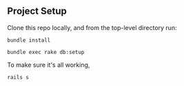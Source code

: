 ## Project Setup

Clone this repo locally, and from the top-level directory run:

`bundle install`

`bundle exec rake db:setup`

To make sure it's all working,

`rails s`

